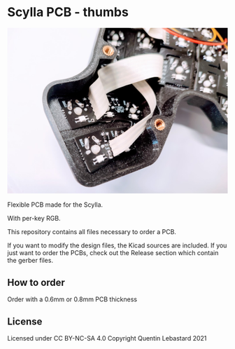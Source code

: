 # Scylla PCB - thumbs

![pic](pics/pcb.jpg)

Flexible PCB made for the Scylla.

With per-key RGB.

This repository contains all files necessary to order a PCB.

If you want to modify the design files, the Kicad sources are included.
If you just want to order the PCBs, check out the Release section which contain the gerber files.

## How to order

Order with a 0.6mm or 0.8mm PCB thickness


## License

Licensed under CC BY-NC-SA 4.0
Copyright Quentin Lebastard 2021
